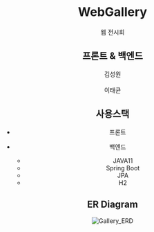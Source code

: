 <div align=center>
  
# WebGallery
  
웹 전시회

## 프론트 & 백엔드
김성원
<br>  
이태균

## 사용스택
- 프론트
  
- 백엔드
  - JAVA11
  - Spring Boot
  - JPA
  - H2
  
## ER Diagram
  
![Gallery_ERD](https://user-images.githubusercontent.com/84495814/137445903-7a43750e-bcb4-44d9-9bcb-b30aa0a8b046.png)


